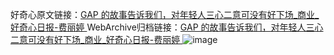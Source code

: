 好奇心原文链接：[GAP 的故事告诉我们，对年轻人三心二意可没有好下场_商业_好奇心日报-费丽婷 ](https://www.qdaily.com/articles/11694.html)
WebArchive归档链接：[GAP 的故事告诉我们，对年轻人三心二意可没有好下场_商业_好奇心日报-费丽婷 ](http://web.archive.org/web/20181017133617/http://www.qdaily.com:80/articles/11694.html)
![image](http://ww3.sinaimg.cn/large/007d5XDply1g3wagr0csrj30u0c9z4qq)